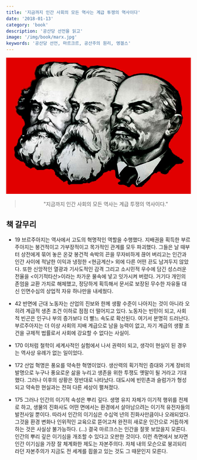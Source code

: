 ```yaml
---
title: '지금까지 인간 사회의 모든 역사는 계급 투쟁의 역사이다'
date: '2018-01-13'
category: 'book'
description: '공산당 선언을 읽고'
image: '/img/book/marx.jpg'
keywords: '공산당 선언, 마르크르, 공산주의 원리, 엥겔스'
---
```


![marx.jpg](/img/book/marx.jpg "marx.jpg")

> <p style="text-align:center;">"지금까지 인간 사회의 모든 역사는 계급 투쟁의 역사이다."</p>



## 책 갈무리 

- 19 브르주아지는 역사에서 고도의 혁명적인 역할을 수행했다. 지배권을 획득한 부르주아지는 봉건적이고 가부장적이고 목가적인 관계를 모두 파괴했다. 그들은 날 때부터 상전에게 묶어 놓은 온갖 봉건적 속박의 끈을 무자비하게 끊어 버리고는 인간과 인간 사이에 적날한 이익과 냉정한 <현금계산> 외에 다른 어떤 끈도 남겨두지 않았다. 또한 신앙적인 열광과 기사도적인 감격 그리고 소시민적 우수에 담긴 성스러운 전율을 <이기적타산>이라는 차가운 물속에 넣고 잇가시켜 버렸다. 거기다 개인의 존엄을 교환 가치로 해체했고, 정당하게 획득해서 문서로 보장된 무수한 자유들 대신 인면수심의 상업적 자유 하나만을 내세웠다.

- 42 반면에 근대 노동자는 산업의 진보와 한께 생활 수준이 나아지는 것이 아니라 오히려 계급적 생존 조건 이하로 점점 더 떨어지고 있다. 노동자는 빈민이 되고, 사회적 빈곤은 인구나 부의 증가보다 더 빨느 속도로 확산된다. 여기서 분명히 드러난다. 부르주아지는 더 이상 사회의 지배 계급으로 남을 능력이 없고, 자기 계급의 생활 조건을 규제적 법률로서 사회에 강요할 수 없다는 사실이.

- 170 이처럼 철학이 세계사적인 실험에서 나서 권력이 되고, 생각이 현실이 된 경우는 역사상 유례가 없는 일이었다. 

- 172 산업 혁명은 풍요를 약속한 혁명이었다. 생산력의 획기적인 증대와 기계 장비의 발명으로 누구나 풍요로운 삶을 누리고 생존을 위한 투쟁도 옛말이 될 거라고 기대했다. 그러나 이후의 상황은 정반대로 나타났다. 대도시에 빈민촌과 슬럼가가 형성되고 약속한 현실과는 전혀 다른 세상이 펼쳐졌다. 

- 175 그러나 인간의 이기적 속성은 뿌리 깊다. 생명 유지 자체가 이기적 행위를 전제로 하고, 생물의 진화사도 어떤 면에서는 환경에서 살아남으려는 이기적 유전자들의 발전사일 뿐이다. 따라서 인간의 이기심은 수십억 년의 진화사만큼이나 오래되었다. 그것을 환경 변화나 인위적인 교육으로 뜯어고쳐 완전히 새로운 인간으로 거듭하게 하는 것은 사실상 불가능하다. (...) 결국 마르크스는 인간을 잘못 보았을지 모른다. 인간의 뿌리 깊은 이기심을 개조할 수 있다고 오판한 것이다. 이런 측면에서 보자면 인간 이기심을 가장 잘 체계화한 제도는 자본주의다. 자체 내의 모슨으로 붕괴되리라던 자본주의가 지금도 전 세계를 흽쓸고 있는 것도 그 때문인지 모른다.
